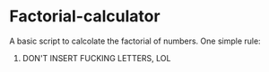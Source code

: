# Factorial-calculator
A basic script to calcolate the factorial of numbers.
One simple rule:
1) DON'T INSERT FUCKING LETTERS, LOL
